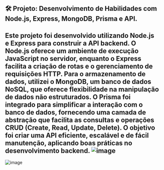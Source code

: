 🛠️ Projeto: Desenvolvimento de Habilidades com Node.js, Express, MongoDB, Prisma e API.
---
Este projeto foi desenvolvido utilizando Node.js e Express para construir a API backend. O Node.js oferece um ambiente de execução JavaScript no servidor, enquanto o Express facilita a criação de rotas e o gerenciamento de requisições HTTP. Para o armazenamento de dados, utilizei o MongoDB, um banco de dados NoSQL, que oferece flexibilidade na manipulação de dados não estruturados. O Prisma foi integrado para simplificar a interação com o banco de dados, fornecendo uma camada de abstração que facilita as consultas e operações CRUD (Create, Read, Update, Delete). O objetivo foi criar uma API eficiente, escalável e de fácil manutenção, aplicando boas práticas no desenvolvimento backend.
![image](https://github.com/user-attachments/assets/4c99a027-886e-4e63-b158-366a4757e1b8)
---
![image](https://github.com/user-attachments/assets/60f42439-664b-40e7-bfdf-b06fc0a05f67)

